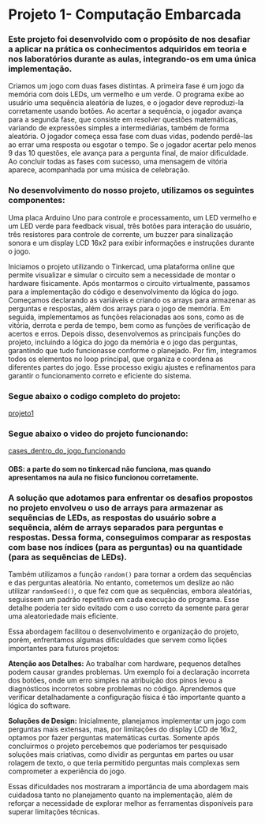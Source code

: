 # Projeto 1- Computação Embarcada

  ### Este projeto foi desenvolvido com o propósito de nos desafiar a aplicar na prática os conhecimentos adquiridos em teoria e nos laboratórios durante as aulas, integrando-os em uma única implementação. 
  
  Criamos um jogo com duas fases distintas. A primeira fase é um jogo da memória com dois LEDs, um vermelho e um verde. O programa exibe ao usuário uma sequência aleatória de luzes, e o jogador deve reproduzi-la corretamente usando botões. Ao acertar a sequência, o jogador avança para a segunda fase, que consiste em resolver questões matemáticas, variando de expressões simples a intermediárias, também de forma aleatória. O jogador começa essa fase com duas vidas, podendo perdê-las ao errar uma resposta ou esgotar o tempo. Se o jogador acertar pelo menos 9 das 10 questões, ele avança para a pergunta final, de maior dificuldade. Ao concluir todas as fases com sucesso, uma mensagem de vitória aparece, acompanhada por uma música de celebração.

  ### No desenvolvimento do nosso projeto, utilizamos os seguintes componentes: 
Uma placa Arduino Uno para controle e processamento, um LED vermelho e um LED verde para feedback visual, três botões para interação do usuário, três resistores para controle de corrente, um buzzer para sinalização sonora e um display LCD 16x2 para exibir informações e instruções durante o jogo.

  Iniciamos o projeto utilizando o Tinkercad, uma plataforma online que permite visualizar e simular o circuito sem a necessidade de montar o hardware fisicamente. 
  Após montarmos o circuito virtualmente, passamos para a implementação do código e desenvolvimento da lógica do jogo. Começamos declarando as variáveis e criando os arrays para armazenar as perguntas e respostas, além dos arrays para o jogo de memória. Em seguida, implementamos as funções relacionadas aos sons, como as de vitória, derrota e perda de tempo, bem como as funções de verificação de acertos e erros.  Depois disso, desenvolvemos as principais funções do projeto, incluindo a lógica do jogo da memória e o jogo das perguntas, garantindo que tudo funcionasse conforme o planejado. 
  Por fim, integramos todos os elementos no loop principal, que organiza e coordena as diferentes partes do jogo. Esse processo exigiu ajustes e refinamentos para garantir o funcionamento correto e eficiente do sistema.

  ### Segue abaixo o codigo completo do projeto:

  [projeto1](main.c)

  ### Segue abaixo o video do projeto funcionando:
  
  [cases_dentro_do_jogo_funcionando](video.mp4)
  #### OBS: a parte do som no tinkercad não funciona, mas quando apresentamos na aula no fisico funcionou corretamente.

  ### A solução que adotamos para enfrentar os desafios propostos no projeto envolveu o uso de arrays para armazenar as sequências de LEDs, as respostas do usuário sobre a sequência, além de arrays separados para perguntas e respostas. Dessa forma, conseguimos comparar as respostas com base nos índices (para as perguntas) ou na quantidade (para as sequências de LEDs). 

Também utilizamos a função `random()` para tornar a ordem das sequências e das perguntas aleatória. No entanto, cometemos um deslize ao não utilizar `randomSeed()`, o que fez com que as sequências, embora aleatórias, seguissem um padrão repetitivo em cada execução do programa. Esse detalhe poderia ter sido evitado com o uso correto da semente para gerar uma aleatoriedade mais eficiente.

Essa abordagem facilitou o desenvolvimento e organização do projeto, porém, enfrentamos algumas dificuldades que servem como lições importantes para futuros projetos:

   **Atenção aos Detalhes:**
Ao trabalhar com hardware, pequenos detalhes podem causar grandes problemas. Um exemplo foi a declaração incorreta dos botões, onde um erro simples na atribuição dos pinos levou a diagnósticos incorretos sobre problemas no código. Aprendemos que verificar detalhadamente a configuração física é tão importante quanto a lógica do software.

   **Soluções de Design:**
Inicialmente, planejamos implementar um jogo com perguntas mais extensas, mas, por limitações do display LCD de 16x2, optamos por fazer perguntas matemáticas curtas. Somente após concluirmos o projeto percebemos que poderíamos ter pesquisado soluções mais criativas, como dividir as perguntas em partes ou usar rolagem de texto, o que teria permitido perguntas mais complexas sem comprometer a experiência do jogo.

Essas dificuldades nos mostraram a importância de uma abordagem mais cuidadosa tanto no planejamento quanto na implementação, além de reforçar a necessidade de explorar melhor as ferramentas disponíveis para superar limitações técnicas.
  

    
